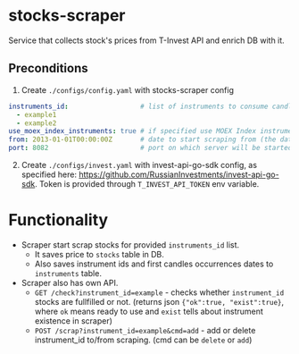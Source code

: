 # stocks-scraper
Service that collects stock's prices from T-Invest API and enrich DB with it.

## Preconditions

1. Create `./configs/config.yaml` with stocks-scraper config
```yaml
instruments_id:                  # list of instruments to consume candles
  - example1
  - example2
use_moex_index_instruments: true # if specified use MOEX Index instruments as instrument_id
from: 2013-01-01T00:00:00Z       # date to start scraping from (the date of the first minute candle is also taken into account)
port: 8082                       # port on which server will be started
```

2. Create `./configs/invest.yaml` with invest-api-go-sdk config, as specified here: https://github.com/RussianInvestments/invest-api-go-sdk.
Token is provided through `T_INVEST_API_TOKEN` env variable.

# Functionality
 
- Scraper start scrap stocks for provided `instruments_id` list. 
  - It saves price to `stocks` table in DB.
  - Also saves instrument ids and first candles occurrences dates to `instruments` table.
- Scraper also has own API.
    - `GET /check?instrument_id=example` - checks whether `instrument_id` stocks are fullfilled or not.
      (returns json `{"ok":true, "exist":true}`, where `ok` means ready to use and `exist` tells about instrument existence in scraper)
    - `POST /scrap?instrument_id=example&cmd=add` - add or delete instrument_id to/from scraping. (cmd can be `delete` or `add`)
